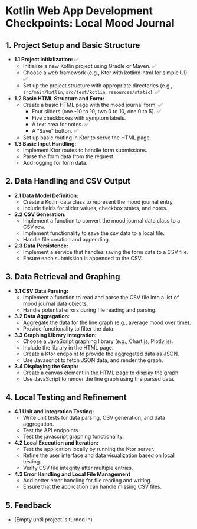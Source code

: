 # Kotlin Web App Development Checkpoints: Local Mood Journal

## 1. Project Setup and Basic Structure

* **1.1 Project Initialization:** ✅
    * Initialize a new Kotlin project using Gradle or Maven. ✅
    * Choose a web framework (e.g., Ktor with kotlinx-html for simple UI). ✅
    * Set up the project structure with appropriate directories (e.g., `src/main/kotlin`, `src/test/kotlin`, `resources/static`). ✅
* **1.2 Basic HTML Structure and Form:** 
    * Create a basic HTML page with the mood journal form: ✅
        * Four sliders (one -10 to 10, two 0 to 10, one 0 to 5). ✅
        * Five checkboxes with symptom labels.
        * A text area for notes. ✅ 
        * A "Save" button. ✅
    * Set up basic routing in Ktor to serve the HTML page.
* **1.3 Basic Input Handling:**
    * Implement Ktor routes to handle form submissions.
    * Parse the form data from the request.
    * Add logging for form data.

## 2. Data Handling and CSV Output

* **2.1 Data Model Definition:**
    * Create a Kotlin data class to represent the mood journal entry.
    * Include fields for slider values, checkbox states, and notes.
* **2.2 CSV Generation:**
    * Implement a function to convert the mood journal data class to a CSV row.
    * Implement functionality to save the csv data to a local file.
    * Handle file creation and appending.
* **2.3 Data Persistence:**
    * Implement a service that handles saving the form data to a CSV file.
    * Ensure each submission is appended to the CSV.

## 3. Data Retrieval and Graphing

* **3.1 CSV Data Parsing:**
    * Implement a function to read and parse the CSV file into a list of mood journal data objects.
    * Handle potential errors during file reading and parsing.
* **3.2 Data Aggregation:**
    * Aggregate the data for the line graph (e.g., average mood over time).
    * Provide functionality to filter the data.
* **3.3 Graphing Library Integration:**
    * Choose a JavaScript graphing library (e.g., Chart.js, Plotly.js).
    * Include the library in the HTML page.
    * Create a Ktor endpoint to provide the aggregated data as JSON.
    * Use Javascript to fetch JSON data, and render the graph.
* **3.4 Displaying the Graph:**
    * Create a canvas element in the HTML page to display the graph.
    * Use JavaScript to render the line graph using the parsed data.

## 4. Local Testing and Refinement

* **4.1 Unit and Integration Testing:**
    * Write unit tests for data parsing, CSV generation, and data aggregation.
    * Test the API endpoints.
    * Test the javascript graphing functionality.
* **4.2 Local Execution and Iteration:**
    * Test the application locally by running the Ktor server.
    * Refine the user interface and data visualization based on local testing.
    * Verify CSV file integrity after multiple entries.
* **4.3 Error Handling and Local File Management**
    * Add better error handling for file reading and writing.
    * Ensure that the application can handle missing CSV files.

## 5. Feedback

* (Empty until project is turned in)